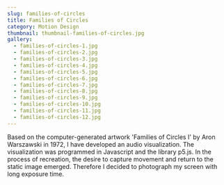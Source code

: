 ```yaml
---
slug: families-of-circles
title: Families of Circles
category: Motion Design
thumbnail: thumbnail-families-of-circles.jpg
gallery:
  - families-of-circles-1.jpg
  - families-of-circles-2.jpg
  - families-of-circles-3.jpg
  - families-of-circles-4.jpg
  - families-of-circles-5.jpg
  - families-of-circles-6.jpg
  - families-of-circles-7.jpg
  - families-of-circles-8.jpg
  - families-of-circles-9.jpg
  - families-of-circles-10.jpg
  - families-of-circles-11.jpg
  - families-of-circles-12.jpg
---
```

Based on the computer-generated artwork 'Families of Circles I' by Aron Warszawski in 1972, I have developed an audio visualization. The visualization was programmed in Javascript and the library p5.js. In the process of recreation, the desire to capture movement and return to the static image emerged. Therefore I decided to photograph my screen with long exposure time.